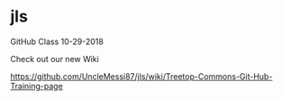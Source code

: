 # jls
GitHub Class 10-29-2018

Check out our new Wiki

https://github.com/UncleMessi87/jls/wiki/Treetop-Commons-Git-Hub-Training-page


